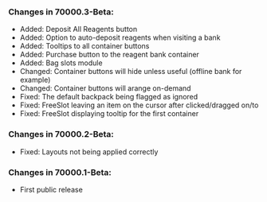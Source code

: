### Changes in 70000.3-Beta:

- Added: Deposit All Reagents button
- Added: Option to auto-deposit reagents when visiting a bank
- Added: Tooltips to all container buttons
- Added: Purchase button to the reagent bank container
- Added: Bag slots module
- Changed: Container buttons will hide unless useful (offline bank for example)
- Changed: Container buttons will arange on-demand
- Fixed: The default backpack being flagged as ignored
- Fixed: FreeSlot leaving an item on the cursor after clicked/dragged on/to
- Fixed: FreeSlot displaying tooltip for the first container

### Changes in 70000.2-Beta:

- Fixed: Layouts not being applied correctly

### Changes in 70000.1-Beta:

- First public release
